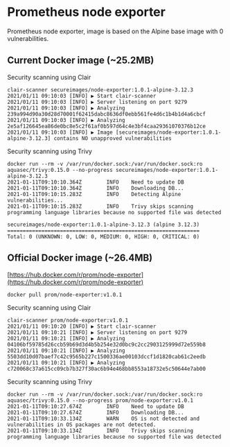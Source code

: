 # Prometheus node exporter

Prometheus node exporter, image is based on the Alpine base image with 0 vulnerabilities.

## Current Docker image (~25.2MB)

Security scanning using Clair
```
clair-scanner secureimages/node-exporter:1.0.1-alpine-3.12.3
2021/01/11 09:10:03 [INFO] ▶ Start clair-scanner
2021/01/11 09:10:03 [INFO] ▶ Server listening on port 9279
2021/01/11 09:10:03 [INFO] ▶ Analyzing 239a994d90a30d28d70001f62415dabc8636df0ebb561fe4d6c1b4b1d4a6cbcf
2021/01/11 09:10:03 [INFO] ▶ Analyzing 2e5af126645ea86de0bc8e5c2f61af0b597d64c4e3bf4caa29361070376b12ce
2021/01/11 09:10:03 [INFO] ▶ Image [secureimages/node-exporter:1.0.1-alpine-3.12.3] contains NO unapproved vulnerabilities
```

Security scanning using Trivy
```
docker run --rm -v /var/run/docker.sock:/var/run/docker.sock:ro aquasec/trivy:0.15.0 --no-progress secureimages/node-exporter:1.0.1-alpine-3.12.3
2021-01-11T09:10:10.364Z        INFO    Need to update DB
2021-01-11T09:10:10.364Z        INFO    Downloading DB...
2021-01-11T09:10:15.283Z        INFO    Detecting Alpine vulnerabilities...
2021-01-11T09:10:15.283Z        INFO    Trivy skips scanning programming language libraries because no supported file was detected

secureimages/node-exporter:1.0.1-alpine-3.12.3 (alpine 3.12.3)
==============================================================
Total: 0 (UNKNOWN: 0, LOW: 0, MEDIUM: 0, HIGH: 0, CRITICAL: 0)
```

## Official Docker image (~26.4MB)

[https://hub.docker.com/r/prom/node-exporter](https://hub.docker.com/r/prom/node-exporter)
```
docker pull prom/node-exporter:v1.0.1
```

Security scanning using Clair
```
clair-scanner prom/node-exporter:v1.0.1
2021/01/11 09:10:20 [INFO] ▶ Start clair-scanner
2021/01/11 09:10:21 [INFO] ▶ Server listening on port 9279
2021/01/11 09:10:21 [INFO] ▶ Analyzing 04106bf59785d26ccb59b69d3d4b5b254e32d0bc9c2cc2903125999d72e559b8
2021/01/11 09:10:21 [INFO] ▶ Analyzing 5503dd10d07baef7c42c9565b227c1500336ae00103dccf1d1820cab61c2eedb
2021/01/11 09:10:21 [INFO] ▶ Analyzing c720068c37a615cc09cb7b327f30ac6b94e468bb8553a18732e5c50644e7ab00
```

Security scanning using Trivy
```
docker run --rm -v /var/run/docker.sock:/var/run/docker.sock:ro aquasec/trivy:0.15.0 --no-progress prom/node-exporter:v1.0.1
2021-01-11T09:10:27.674Z        INFO    Need to update DB
2021-01-11T09:10:27.674Z        INFO    Downloading DB...
2021-01-11T09:10:33.134Z        WARN    OS is not detected and vulnerabilities in OS packages are not detected.
2021-01-11T09:10:33.134Z        INFO    Trivy skips scanning programming language libraries because no supported file was detected
```
